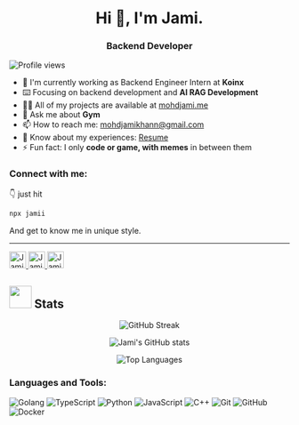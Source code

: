 <h1 align="center">Hi 👋, I'm Jami.</h1>
<h3 align="center">Backend Developer</h3>

<p align="left">
  <img src="https://komarev.com/ghpvc/?username=mohdjami" alt="Profile views" />
</p>

- 🚀 I'm currently working as Backend Engineer Intern at **Koinx**
- ⌨️ Focusing on backend development and **AI RAG Development**
- 👨‍💻 All of my projects are available at [mohdjami.me](https://mohdjami.me/projects)
- 💬 Ask me about **Gym**
- 📫 How to reach me: mohdjamikhann@gmail.com
- 📄 Know about my experiences: [Resume](https://drive.google.com/file/d/1V46JIGRiwSfWxw4azaOkrzACrFIE661y/view?usp=sharing)
- ⚡ Fun fact: I only **code or game, with memes** in between them

### Connect with me:
👇 just hit
```bash
npx jamii
```
And get to know me in unique style.

<hr/>

<p>
  <a href="https://mohdjami.me/" title="Jami's Portfolio">
    <img width="30" alt="Jami's Portfolio" src="https://user-images.githubusercontent.com/81975567/175559971-8edbc18d-a0ce-4da4-82e4-027cbc706cb8.png"/>
  </a>
  <a href="https://www.linkedin.com/in/mohdjami/" title="Jami's LinkedIn">
    <img width="30" alt="Jami's LinkedIn" src="https://user-images.githubusercontent.com/81975567/175559225-b4b11f66-e5f9-4c4d-b93c-ae0551606ab1.png"/>
  </a>
  <a href="https://twitter.com/mohdjami786" title="Jami's Twitter">
    <img width="30" alt="Jami's Twitter" src="https://user-images.githubusercontent.com/81975567/175558969-524b17fe-499a-4604-b065-5d58c35ce96b.png"/>
  </a>
</p>

## <img src="https://media.giphy.com/media/uhWLu2lsU0rfLiwYlI/giphy.gif" height="40px" width="40px" /> Stats

<p align="center">
  <img src="https://streak-stats.demolab.com?user=mohdjami&theme=dark&hide_border=true" alt="GitHub Streak"/>
</p>

<p align="center">
  <img src="https://github-readme-stats.vercel.app/api?username=mohdjami&show_icons=true&theme=dark" alt="Jami's GitHub stats"/>
</p>

<p align="center">
  <img src="https://github-readme-stats.vercel.app/api/top-langs/?username=mohdjami&layout=compact&theme=dark&langs_count=10" alt="Top Languages"/>
</p>

### Languages and Tools:

<p align="left">
  <img src="https://img.shields.io/badge/-Go-05122A?style=for-the-badge&logo=go&logoColor=00599C" alt="Golang"/>
  <img src="https://img.shields.io/badge/-TypeScript-05122A?style=for-the-badge&logo=typescript" alt="TypeScript"/>
  <img src="https://img.shields.io/badge/-Python-05122A?style=for-the-badge&logo=python&logoColor=FFE873" alt="Python"/>
  <img src="https://img.shields.io/badge/-JavaScript-05122A?style=for-the-badge&logo=javascript" alt="JavaScript"/>
  <img src="https://img.shields.io/badge/-C++-05122A?style=for-the-badge&logo=C%2B%2B&logoColor=00599C" alt="C++"/>
  <img src="https://img.shields.io/badge/-Git-05122A?style=for-the-badge&logo=git" alt="Git"/>
  <img src="https://img.shields.io/badge/-GitHub-05122A?style=for-the-badge&logo=github" alt="GitHub"/>
  <img src="https://img.shields.io/badge/-Docker-05122A?style=for-the-badge&logo=docker&logoColor=00599C" alt="Docker"/>
</p>
